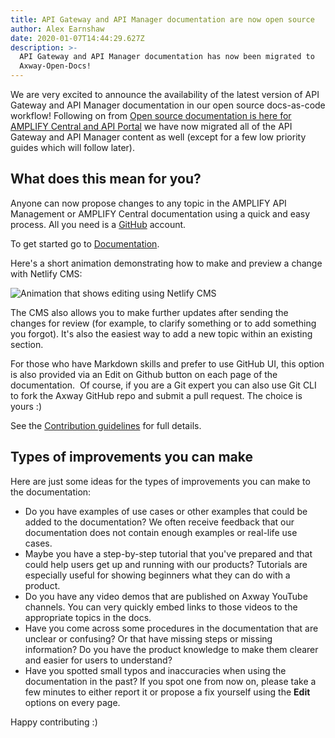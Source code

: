 ```yaml
---
title: API Gateway and API Manager documentation are now open source
author: Alex Earnshaw
date: 2020-01-07T14:44:29.627Z
description: >-
  API Gateway and API Manager documentation has now been migrated to
  Axway-Open-Docs!
---
```

We are very excited to announce the availability of the latest version of API Gateway and API Manager documentation in our open source docs-as-code workflow! Following on from [Open source documentation is here for AMPLIFY Central and API Portal](/blog/2019/09/18/open-source-documentation-is-here-for-amplify-central-and-api-portal-7.7/) we have now migrated all of the API Gateway and API Manager content as well (except for a few low priority guides which will follow later).

## What does this mean for you?

Anyone can now propose changes to any topic in the AMPLIFY API Management or AMPLIFY Central documentation using a quick and easy process. All you need is a [GitHub](https://github.com/join) account.

To get started go to [Documentation](/docs/).

Here's a short animation demonstrating how to make and preview a change with Netlify CMS:

![Animation that shows editing using Netlify CMS](/Images/other/CMSQuickStart.gif "Animation that shows editing using Netlify CMS")

The CMS also allows you to make further updates after sending the changes for review (for example, to clarify something or to add something you forgot). It's also the easiest way to add a new topic within an existing section.

For those who have Markdown skills and prefer to use GitHub UI, this option is also provided via an Edit on Github button on each page of the documentation.  Of course, if you are a Git expert you can also use Git CLI to fork the Axway GitHub repo and submit a pull request. The choice is yours :)

See the [Contribution guidelines](/docs/contribution_guidelines/) for full details.

## Types of improvements you can make

Here are just some ideas for the types of improvements you can make to the documentation:

* Do you have examples of use cases or other examples that could be added to the documentation? We often receive feedback that our documentation does not contain enough examples or real-life use cases.
* Maybe you have a step-by-step tutorial that you've prepared and that could help users get up and running with our products? Tutorials are especially useful for showing beginners what they can do with a product.
* Do you have any video demos that are published on Axway YouTube channels. You can very quickly embed links to those videos to the appropriate topics in the docs.
* Have you come across some procedures in the documentation that are unclear or confusing? Or that have missing steps or missing information? Do you have the product knowledge to make them clearer and easier for users to understand?
* Have you spotted small typos and inaccuracies when using the documentation in the past? If you spot one from now on, please take a few minutes to either report it or propose a fix yourself using the **Edit** options on every page.

Happy contributing :)
